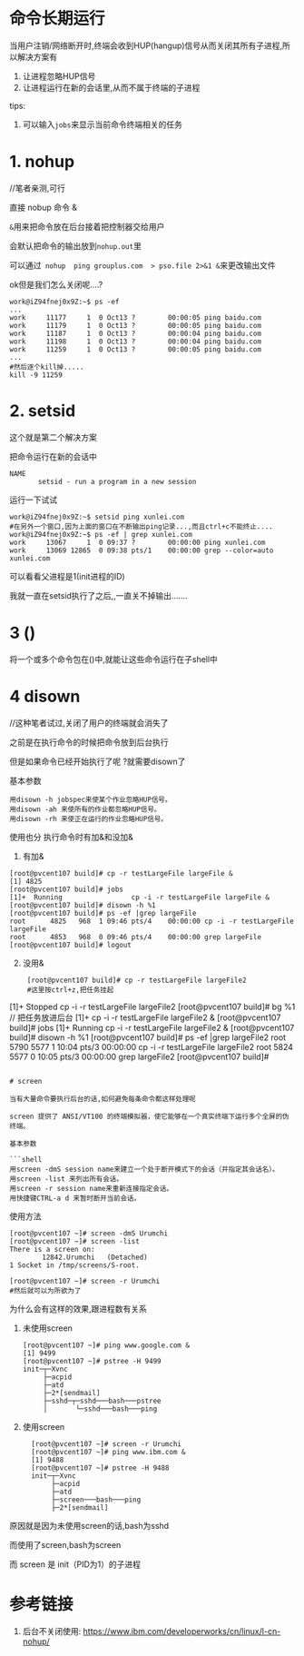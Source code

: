# 命令长期运行

当用户注销/网络断开时,终端会收到HUP(hangup)信号从而关闭其所有子进程,所以解决方案有

1. 让进程忽略HUP信号
2. 让进程运行在新的会话里,从而不属于终端的子进程

tips: 

1. 可以输入`jobs`来显示当前命令终端相关的任务

# 1. nohup

//笔者亲测,可行

直接 nobup 命令 & 

`&`用来把命令放在后台接着把控制器交给用户

会默认把命令的输出放到`nohup.out`里

可以通过` nohup  ping grouplus.com  > pso.file 2>&1 &`来更改输出文件

ok但是我们怎么关闭呢....?

```shell
work@iZ94fnej0x9Z:~$ ps -ef
...
work     11177     1  0 Oct13 ?        00:00:05 ping baidu.com
work     11179     1  0 Oct13 ?        00:00:05 ping baidu.com
work     11187     1  0 Oct13 ?        00:00:04 ping baidu.com
work     11198     1  0 Oct13 ?        00:00:04 ping baidu.com
work     11259     1  0 Oct13 ?        00:00:05 ping baidu.com
...
#然后逐个kill掉.....
kill -9 11259
```



# 2. setsid

这个就是第二个解决方案

把命令运行在新的会话中

```shell
NAME
       setsid - run a program in a new session
```

运行一下试试

```shell
work@iZ94fnej0x9Z:~$ setsid ping xunlei.com
#在另外一个窗口,因为上面的窗口在不断输出ping记录...,而且ctrl+c不能终止....
work@iZ94fnej0x9Z:~$ ps -ef | grep xunlei.com
work     13067     1  0 09:37 ?        00:00:00 ping xunlei.com
work     13069 12865  0 09:38 pts/1    00:00:00 grep --color=auto xunlei.com
```

可以看看父进程是1(init进程的ID)

我就一直在setsid执行了之后,,一直关不掉输出.......

# 3 ()

将一个或多个命令包在()中,就能让这些命令运行在子shell中

# 4 disown

//这种笔者试过,关闭了用户的终端就会消失了

之前是在执行命令的时候把命令放到后台执行 

但是如果命令已经开始执行了呢 ?就需要disown了

基本参数

```shell
用disown -h jobspec来使某个作业忽略HUP信号。
用disown -ah 来使所有的作业都忽略HUP信号。
用disown -rh 来使正在运行的作业忽略HUP信号。
```

使用也分 执行命令时有加&和没加&

1. 有加&

  ```shell
  [root@pvcent107 build]# cp -r testLargeFile largeFile &
[1] 4825
[root@pvcent107 build]# jobs
[1]+  Running                 cp -i -r testLargeFile largeFile &
[root@pvcent107 build]# disown -h %1
[root@pvcent107 build]# ps -ef |grep largeFile
root      4825   968  1 09:46 pts/4    00:00:00 cp -i -r testLargeFile largeFile
root      4853   968  0 09:46 pts/4    00:00:00 grep largeFile
[root@pvcent107 build]# logout
  ```
2. 没用&

   ```shell
    [root@pvcent107 build]# cp -r testLargeFile largeFile2
    #这里按ctrl+z,把任务挂起
  [1]+  Stopped                 cp -i -r testLargeFile largeFile2
  [root@pvcent107 build]# bg %1 // 把任务放进后台
  [1]+ cp -i -r testLargeFile largeFile2 &
  [root@pvcent107 build]# jobs
  [1]+  Running                 cp -i -r testLargeFile largeFile2 &
  [root@pvcent107 build]# disown -h %1
  [root@pvcent107 build]# ps -ef |grep largeFile2
  root      5790  5577  1 10:04 pts/3    00:00:00 cp -i -r testLargeFile largeFile2
  root      5824  5577  0 10:05 pts/3    00:00:00 grep largeFile2
  [root@pvcent107 build]# 
   ```

# screen

当有大量命令要执行后台的话,如何避免每条命令都这样处理呢

screen 提供了 ANSI/VT100 的终端模拟器，使它能够在一个真实终端下运行多个全屏的伪终端。

基本参数

```shell
用screen -dmS session name来建立一个处于断开模式下的会话（并指定其会话名）。
用screen -list 来列出所有会话。
用screen -r session name来重新连接指定会话。
用快捷键CTRL-a d 来暂时断开当前会话。
```

使用方法

```shell
[root@pvcent107 ~]# screen -dmS Urumchi
[root@pvcent107 ~]# screen -list
There is a screen on:
        12842.Urumchi   (Detached)
1 Socket in /tmp/screens/S-root.

[root@pvcent107 ~]# screen -r Urumchi
#然后就可以为所欲为了
```

为什么会有这样的效果,跟进程数有关系

1. 未使用screen

    ```shell
    [root@pvcent107 ~]# ping www.google.com &
    [1] 9499
    [root@pvcent107 ~]# pstree -H 9499
    init─┬─Xvnc
         ├─acpid
         ├─atd
         ├─2*[sendmail]	
         ├─sshd─┬─sshd───bash───pstree
         │       └─sshd───bash───ping
    ```
2. 使用screen

    ```shell
      [root@pvcent107 ~]# screen -r Urumchi
      [root@pvcent107 ~]# ping www.ibm.com &
      [1] 9488
      [root@pvcent107 ~]# pstree -H 9488
      init─┬─Xvnc
           ├─acpid
           ├─atd
           ├─screen───bash───ping
           ├─2*[sendmail]
    ```

原因就是因为未使用screen的话,bash为sshd

而使用了screen,bash为screen

而 screen 是 init（PID为1）的子进程

# 参考链接

1. 后台不关闭使用: <https://www.ibm.com/developerworks/cn/linux/l-cn-nohup/>
